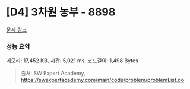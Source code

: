 # [D4] 3차원 농부 - 8898 

[문제 링크](https://swexpertacademy.com/main/code/problem/problemDetail.do?contestProbId=AW45TzHae8UDFAQ7) 

### 성능 요약

메모리: 17,452 KB, 시간: 5,021 ms, 코드길이: 1,498 Bytes



> 출처: SW Expert Academy, https://swexpertacademy.com/main/code/problem/problemList.do
